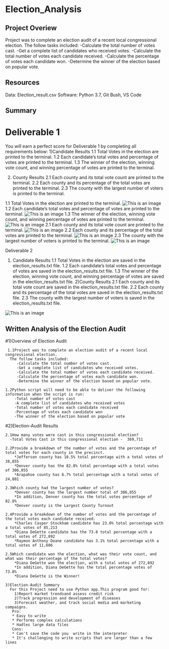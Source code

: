 # Election_Analysis
## Project Overiew
 
 Project was to complete an election audit of a recent local congressional election. 
 The follow tasks included:
  -Calculate the total number of votes cast.
  -Get a complete list of candidates who received votes.
  -Calculate the total number of votes each candidate received.
  -Calculate the percentage of votes each candidate won.
  -Determine the winner of the election based on popular vote.
  
## Resources
 Data: Election_result.csv
 Software: Python 3.7, Git Bush, VS Code
 
## Summary 
# Deliverable 1 
You will earn a perfect score for Deliverable 1 by completing all requirements below:
  1)Candidate Results
      1.1 Total Votes in the election are printed to the terminal. 
      1.2 Each candidate’s total votes and percentage of votes are printed to the terminal. 
      1.3 The winner of the election, winning vote count, and winning percentage of votes are printed to the terminal.

  2) County Results
      2.1 Each county and its total vote count are printed to the terminal. 
      2.2 Each county and its percentage of the total votes are printed to the terminal. 
      2.3 The county with the largest number of voters is printed to the terminal. 
 
 1.1 Total Votes in the election are printed to the terminal.
  ![This is an image](https://github.com/olenarabani/Election_Analysis/blob/main/analysis/VS%20code%20Election%20Results.png)
 1.2 Each candidate’s total votes and percentage of votes are printed to the terminal.
  ![This is an image](https://github.com/olenarabani/Election_Analysis/blob/main/analysis/VS%20code%20Each_cadidate.png)
 1.3 The winner of the election, winning vote count, and winning percentage of votes are printed to the terminal.
  ![This is an image](https://github.com/olenarabani/Election_Analysis/blob/main/analysis/VS%20code%20The%20winner.png)
 2.1 Each county and its total vote count are printed to the terminal. 
 ![This is an image](https://github.com/olenarabani/Election_Analysis/blob/main/analysis/VS%20code%20Each_County.png)
 2.2 Each county and its percentage of the total votes are printed to the terminal. 
  ![This is an image](https://github.com/olenarabani/Election_Analysis/blob/main/analysis/VS%20code%20Each_County.png)
 2.3 The county with the largest number of voters is printed to the terminal. 
  ![This is an image](https://github.com/olenarabani/Election_Analysis/blob/main/analysis/VS%20code%20Largest_County.png)
  
  Deliverable 2
 1) Candidate Results
    1.1 Total Votes in the election are saved in the election_results.txt file. 
    1.2 Each candidate’s total votes and percentage of votes are saved in the election_results.txt file. 
    1.3 The winner of the election, winning vote count, and winning percentage of votes are saved in the election_results.txt file. 
 2)County Results
    2.1 Each county and its total vote count are saved in the election_results.txt file. 
    2.2 Each county and its percentage of the total votes are saved in the election_results.txt file. 
    2.3 The county with the largest number of voters is saved in the election_results.txt file. 
    
 ![This is an image](https://github.com/olenarabani/Election_Analysis/blob/main/analysis/Election_Results.png)
 
## Written Analysis of the Election Audit 
  #1)Overview of Election Audit
     
     1.1Project was to complete an election audit of a recent local congressional election. 
      The follow tasks included:
         -Calculate the total number of votes cast.
         -Get a complete list of candidates who received votes.
         -Calculate the total number of votes each candidate received.
         -Calculate the percentage of votes each candidate won.
         -Determine the winner of the election based on popular vote.
    
    1.2Python script will need to be able to deliver the following information when the script is run:
        -Total number of votes cast
        -A complete list of candidates who received votes
        -Total number of votes each candidate received
        -Percentage of votes each candidate won
        -The winner of the election based on popular vote
 
 #2)Election-Audit Results
    
    2.1How many votes were cast in this congressional election?
      -Total Votes Cast in this congressional election -  369,711
    
    2.2Provide a breakdown of the number of votes and the percentage of total votes for each county in the precinct.
        *Jefferson county has 10.5% total percentage with a total votes of 38,855
        *Denver county has the 82.8% total percentage with a total votes of 306,055
        *Arapahoe county has 6.7% total percentage with a total votes of 24,801
    
    2.3Which county had the largest number of votes?
        *Denver county has the largest number total of 306,055
        *In addition, Denver county has the total votes percentage of 82.8%
        *Denver county is the Largest County Turnout
    
    2.4Provide a breakdown of the number of votes and the percentage of the total votes each candidate received.
        *Charles Casper Stockham candidate has 23.0% total percentage with a total votes of 85,213
        *Diana DeGette candidate has the 73.8 total percentage with a total votes of 272,892
        *Raymon Anthony Doane candidate has 3.1% total percentage with a total votes of 11,606
    
    2.5Which candidate won the election, what was their vote count, and what was their percentage of the total votes?
        *Diana DeGette won the election, with a total votes of 272,892
        *In addition, Diana DeGette has the total percentage votes of 73.8%
        *Diana DeGette is the Winner!
    
    3)Election-Audit Summary
      For this Project need to use Python app.This program good for:
        1)Report market trendsand assess credit risk
        2)Track progression and development of diseases
        3)Forecast weather, and track social media and marketing compaigns.
       Pro:
       * Easy to write
       * Performs complex calculations
       * Hadles large data files
       Cons:
       * Can't save the code you  write in the interpreter
       * It's challenging to write scripts that are larger than a few lines
 
      
